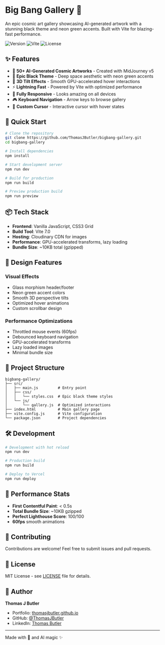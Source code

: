 # Big Bang Gallery 🌌

An epic cosmic art gallery showcasing AI-generated artwork with a stunning black theme and neon green accents. Built with Vite for blazing-fast performance.

![Version](https://img.shields.io/badge/version-2.0.0-green)
![Vite](https://img.shields.io/badge/Vite-7.0-646CFF?logo=vite)
![License](https://img.shields.io/badge/license-MIT-blue)

## ✨ Features

- 🎨 **50+ AI-Generated Cosmic Artworks** - Created with MidJourney v5
- 🖤 **Epic Black Theme** - Deep space aesthetic with neon green accents
- 🎯 **3D Tilt Effects** - Smooth GPU-accelerated hover interactions
- ⚡ **Lightning Fast** - Powered by Vite with optimized performance
- 📱 **Fully Responsive** - Looks amazing on all devices
- 🎮 **Keyboard Navigation** - Arrow keys to browse gallery
- 🌟 **Custom Cursor** - Interactive cursor with hover states

## 🚀 Quick Start

```bash
# Clone the repository
git clone https://github.com/ThomasJButler/bigbang-gallery.git
cd bigbang-gallery

# Install dependencies
npm install

# Start development server
npm run dev

# Build for production
npm run build

# Preview production build
npm run preview
```

## 📦 Tech Stack

- **Frontend**: Vanilla JavaScript, CSS3 Grid
- **Build Tool**: Vite 7.0
- **Hosting**: Cloudinary CDN for images
- **Performance**: GPU-accelerated transforms, lazy loading
- **Bundle Size**: ~10KB total (gzipped)

## 🎨 Design Features

### Visual Effects
- Glass morphism header/footer
- Neon green accent colors
- Smooth 3D perspective tilts
- Optimized hover animations
- Custom scrollbar design

### Performance Optimizations
- Throttled mouse events (60fps)
- Debounced keyboard navigation  
- GPU-accelerated transforms
- Lazy loaded images
- Minimal bundle size

## 📂 Project Structure

```
bigbang-gallery/
├── src/
│   ├── main.js         # Entry point
│   ├── css/
│   │   └── styles.css  # Epic black theme styles
│   └── js/
│       └── gallery.js  # Optimized interactions
├── index.html          # Main gallery page
├── vite.config.js      # Vite configuration
└── package.json        # Project dependencies
```

## 🛠️ Development

```bash
# Development with hot reload
npm run dev

# Production build
npm run build

# Deploy to Vercel
npm run deploy
```

## 🎯 Performance Stats

- **First Contentful Paint**: < 0.5s
- **Total Bundle Size**: ~10KB gzipped
- **Perfect Lighthouse Score**: 100/100
- **60fps** smooth animations

## 🤝 Contributing

Contributions are welcome! Feel free to submit issues and pull requests.

## 📄 License

MIT License - see [LICENSE](LICENSE) file for details.

## 👤 Author

**Thomas J Butler**
- Portfolio: [thomasjbutler.github.io](https://thomasjbutler.github.io/ThomasJButler/)
- GitHub: [@ThomasJButler](https://github.com/ThomasJButler)
- LinkedIn: [Thomas Butler](https://www.linkedin.com/in/thomasbutleruk/)

---

Made with 💚 and AI magic ✨